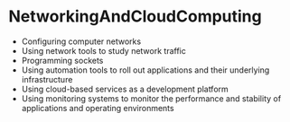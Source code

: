 # NetworkingAndCloudComputing

* Configuring computer networks
* Using network tools to study network traffic
* Programming sockets
* Using automation tools to roll out applications and their underlying infrastructure
* Using cloud-based services as a development platform
* Using monitoring systems to monitor the performance and stability of applications and operating environments

